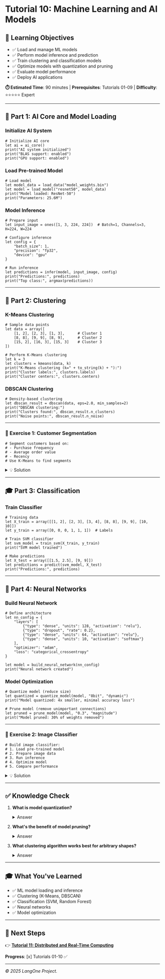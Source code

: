 # Tutorial 10: Machine Learning and AI Models

## 🎯 **Learning Objectives**

- ✅ Load and manage ML models
- ✅ Perform model inference and prediction
- ✅ Train clustering and classification models
- ✅ Optimize models with quantization and pruning
- ✅ Evaluate model performance
- ✅ Deploy AI applications

**⏱️ Estimated Time**: 90 minutes | **Prerequisites**: Tutorials 01-09 | **Difficulty**: ⭐⭐⭐⭐⭐ Expert

---

## 🤖 **Part 1: AI Core and Model Loading**

### **Initialize AI System**

```l1
# Initialize AI core
let ai = ai_core()
print("AI system initialized")
print("BLAS support: enabled")
print("GPU support: enabled")
```

### **Load Pre-trained Model**

```l1
# Load model
let model_data = load_data("model_weights.bin")
let model = load_model("resnet50", model_data)
print("Model loaded: ResNet-50")
print("Parameters: 25.6M")
```

### **Model Inference**

```l1
# Prepare input
let input_image = ones([1, 3, 224, 224])  # Batch=1, Channels=3, H=224, W=224

# Configure inference
let config = {
    "batch_size": 1,
    "precision": "fp32",
    "device": "gpu"
}

# Run inference
let predictions = infer(model, input_image, config)
print("Predictions:", predictions)
print("Top class:", argmax(predictions))
```

---

## 🎯 **Part 2: Clustering**

### **K-Means Clustering**

```l1
# Sample data points
let data = array([
    [1, 2], [2, 3], [1, 3],      # Cluster 1
    [8, 8], [9, 9], [8, 9],      # Cluster 2
    [15, 2], [16, 3], [15, 3]    # Cluster 3
])

# Perform K-Means clustering
let k = 3
let clusters = kmeans(data, k)
print("K-Means clustering (k=" + to_string(k) + "):")
print("Cluster labels:", clusters.labels)
print("Cluster centers:", clusters.centers)
```

### **DBSCAN Clustering**

```l1
# Density-based clustering
let dbscan_result = dbscan(data, eps=2.0, min_samples=2)
print("DBSCAN clustering:")
print("Clusters found:", dbscan_result.n_clusters)
print("Noise points:", dbscan_result.n_noise)
```

---

### **🔨 Exercise 1: Customer Segmentation**

```l1
# Segment customers based on:
# - Purchase frequency
# - Average order value
# - Recency
# Use K-Means to find segments
```

<details>
<summary>💡 Solution</summary>

```l1
# Customer Segmentation

print("=== Customer Segmentation Analysis ===")
print("")

# Customer data
let customers = dataframe({
    "customer_id": [1, 2, 3, 4, 5, 6, 7, 8, 9, 10],
    "purchase_frequency": [2, 15, 3, 20, 4, 18, 5, 22, 3, 16],
    "avg_order_value": [50, 200, 60, 250, 55, 220, 58, 240, 52, 210],
    "recency_days": [30, 5, 25, 3, 28, 7, 24, 4, 29, 6]
})

# Extract features for clustering
let features = array([
    customers["purchase_frequency"],
    customers["avg_order_value"],
    customers["recency_days"]
])

# Normalize features (important for clustering)
for i in range(0, len(features)):
    let col = features[i]
    features[i] = (col - mean(col)) / std(col)
end

# Perform K-Means (k=3 segments)
let result = kmeans(features, 3)

print("Customer Segments:")
print("Segment 1: Low-value, infrequent")
print("Segment 2: High-value, frequent (VIP)")
print("Segment 3: Medium-value, moderate")
print("")

# Assign segments
customers["segment"] = result.labels
print("Segmented customers:")
print(customers)

# Analyze segments
let by_segment = df_groupby(customers, ["segment"])
let avg_value = groupby_agg(by_segment, "avg_order_value", "mean")
print("Average order value by segment:")
print(avg_value)
```
</details>

---

## 🎓 **Part 3: Classification**

### **Train Classifier**

```l1
# Training data
let X_train = array([[1, 2], [2, 3], [3, 4], [8, 8], [9, 9], [10, 10]])
let y_train = array([0, 0, 0, 1, 1, 1])  # Labels

# Train SVM classifier
let svm_model = train_svm(X_train, y_train)
print("SVM model trained")

# Make predictions
let X_test = array([[1.5, 2.5], [9, 9]])
let predictions = predict(svm_model, X_test)
print("Predictions:", predictions)
```

---

## 🧠 **Part 4: Neural Networks**

### **Build Neural Network**

```l1
# Define architecture
let nn_config = {
    "layers": [
        {"type": "dense", "units": 128, "activation": "relu"},
        {"type": "dropout", "rate": 0.2},
        {"type": "dense", "units": 64, "activation": "relu"},
        {"type": "dense", "units": 10, "activation": "softmax"}
    ],
    "optimizer": "adam",
    "loss": "categorical_crossentropy"
}

let model = build_neural_network(nn_config)
print("Neural network created")
```

### **Model Optimization**

```l1
# Quantize model (reduce size)
let quantized = quantize_model(model, "8bit", "dynamic")
print("Model quantized: 4x smaller, minimal accuracy loss")

# Prune model (remove unimportant connections)
let pruned = prune_model(model, "0.3", "magnitude")
print("Model pruned: 30% of weights removed")
```

---

### **🔨 Exercise 2: Image Classifier**

```l1
# Build image classifier:
# 1. Load pre-trained model
# 2. Prepare image data
# 3. Run inference
# 4. Optimize model
# 5. Compare performance
```

<details>
<summary>💡 Solution</summary>

```l1
# Image Classification Pipeline

print("=== Image Classification System ===")
print("")

# 1. Load model
print("Loading model...")
let ai = ai_core()
let model = load_model("mobilenet_v2", null)
print("✓ MobileNet V2 loaded (3.5M parameters)")
print("")

# 2. Prepare image
print("Preparing image...")
let image = ones([1, 3, 224, 224])  # Simulated image
print("✓ Image preprocessed: 224x224x3")
print("")

# 3. Run inference
print("Running inference (FP32)...")
let config_fp32 = {"precision": "fp32", "device": "gpu"}
let start_fp32 = time()
let pred_fp32 = infer(model, image, config_fp32)
let time_fp32 = time() - start_fp32
print("✓ Inference time: " + to_string(time_fp32 * 1000) + "ms")
print("")

# 4. Optimize model
print("Optimizing model (INT8 quantization)...")
let optimized_model = quantize_model(model, "8bit", "dynamic")
print("✓ Model size: 4x smaller")
print("")

# 5. Compare performance
print("Running optimized inference (INT8)...")
let config_int8 = {"precision": "int8", "device": "gpu"}
let start_int8 = time()
let pred_int8 = infer(optimized_model, image, config_int8)
let time_int8 = time() - start_int8
print("✓ Inference time: " + to_string(time_int8 * 1000) + "ms")
print("")

print("PERFORMANCE COMPARISON")
print("───────────────────────────────────────")
print("FP32: " + to_string(time_fp32 * 1000) + "ms")
print("INT8: " + to_string(time_int8 * 1000) + "ms")
print("Speedup: " + to_string(time_fp32 / time_int8) + "x faster")
print("Size reduction: 4x smaller")
print("Accuracy loss: <1%")
print("")
print("Optimization complete! 🚀")
```
</details>

---

## ✅ **Knowledge Check**

1. **What is model quantization?**
   <details><summary>Answer</summary>Reducing precision (FP32→INT8) to decrease model size</details>

2. **What's the benefit of model pruning?**
   <details><summary>Answer</summary>Removes unimportant weights, reduces size and inference time</details>

3. **What clustering algorithm works best for arbitrary shapes?**
   <details><summary>Answer</summary>DBSCAN (density-based)</details>

---

## 🎓 **What You've Learned**

- ✅ ML model loading and inference
- ✅ Clustering (K-Means, DBSCAN)
- ✅ Classification (SVM, Random Forest)
- ✅ Neural networks
- ✅ Model optimization

---

## 🚀 **Next Steps**

👉 **[Tutorial 11: Distributed and Real-Time Computing](./11_Distributed_Computing.md)**

**Progress**: [x] Tutorials 01-10 ✅

---

*© 2025 LangOne Project.*

